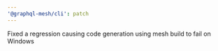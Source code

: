 ```yaml
---
'@graphql-mesh/cli': patch
---
```


Fixed a regression causing code generation using mesh build to fail on Windows
